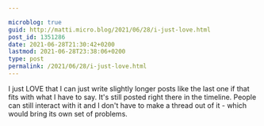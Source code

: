 ```yaml
---

microblog: true
guid: http://matti.micro.blog/2021/06/28/i-just-love.html
post_id: 1351286
date: 2021-06-28T21:30:42+0200
lastmod: 2021-06-28T23:38:06+0200
type: post
permalink: /2021/06/28/i-just-love.html
---
```

I just LOVE that I can just write slightly longer posts like the last one if that fits with what I have to say. It's still posted right there in the timeline. People can still interact with it and I don't have to make a thread out of it - which would bring its own set of problems.
